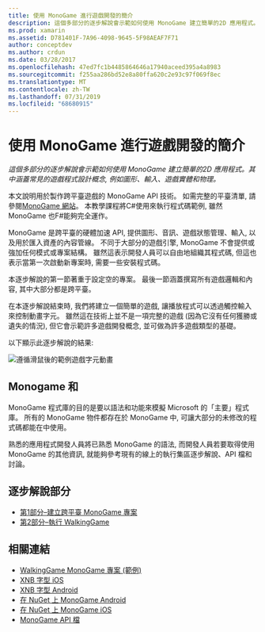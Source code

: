 ```yaml
---
title: 使用 MonoGame 進行遊戲開發的簡介
description: 這個多部分的逐步解說會示範如何使用 MonoGame 建立簡單的2D 應用程式。  其中涵蓋常見的遊戲程式設計概念, 例如圖形、輸入、遊戲實體和物理。
ms.prod: xamarin
ms.assetid: D781401F-7A96-4098-9645-5F98AEAF7F71
author: conceptdev
ms.author: crdun
ms.date: 03/28/2017
ms.openlocfilehash: 47ed7fc1b4485864646a17940aceed395a4a8983
ms.sourcegitcommit: f255aa286bd52e8a80ffa620c2e93c97f069f8ec
ms.translationtype: MT
ms.contentlocale: zh-TW
ms.lasthandoff: 07/31/2019
ms.locfileid: "68680915"
---
```

# <a name="introduction-to-game-development-with-monogame"></a>使用 MonoGame 進行遊戲開發的簡介

_這個多部分的逐步解說會示範如何使用 MonoGame 建立簡單的2D 應用程式。其中涵蓋常見的遊戲程式設計概念, 例如圖形、輸入、遊戲實體和物理。_

本文說明用於製作跨平臺遊戲的 MonoGame API 技術。 如需完整的平臺清單, 請參閱[MonoGame 網站](http://www.monogame.net/)。 本教學課程將C#使用來執行程式碼範例, 雖然 MonoGame 也F#能夠完全運作。

MonoGame 是跨平臺的硬體加速 API, 提供圖形、音訊、遊戲狀態管理、輸入, 以及用於匯入資產的內容管線。 不同于大部分的遊戲引擎, MonoGame 不會提供或強加任何模式或專案結構。  雖然這表示開發人員可以自由地組織其程式碼, 但這也表示當第一次啟動新專案時, 需要一些安裝程式碼。

本逐步解說的第一節著重于設定空的專案。 最後一節涵蓋撰寫所有遊戲邏輯和內容, 其中大部分都是跨平臺。

在本逐步解說結束時, 我們將建立一個簡單的遊戲, 讓播放程式可以透過觸控輸入來控制動畫字元。  雖然這在技術上並不是一項完整的遊戲 (因為它沒有任何獲勝或遺失的情況), 但它會示範許多遊戲開發概念, 並可做為許多遊戲類型的基礎。 

以下顯示此逐步解說的結果:

![遵循滑鼠後的範例遊戲字元動畫](images/image1.gif)

## <a name="monogame-and-xna"></a>Monogame 和

MonoGame 程式庫的目的是要以語法和功能來模擬 Microsoft 的「主要」程式庫。  所有的 MonoGame 物件都存在於 MonoGame 中, 可讓大部分的未修改的程式碼都能在中使用。 

熟悉的應用程式開發人員將已熟悉 MonoGame 的語法, 而開發人員若要取得使用 MonoGame 的其他資訊, 就能夠參考現有的線上的執行集區逐步解說、API 檔和討論。


## <a name="walkthrough-parts"></a>逐步解說部分

- [第1部分–建立跨平臺 MonoGame 專案](~/graphics-games/monogame/introduction/part1.md)
- [第2部分–執行 WalkingGame](~/graphics-games/monogame/introduction/part2.md)

## <a name="related-links"></a>相關連結

- [WalkingGame MonoGame 專案 (範例)](https://docs.microsoft.com/samples/xamarin/mobile-samples/walkinggamemg/)
- [XNB 字型 iOS](https://github.com/mono/CocosSharp/tree/master/Samples/GameStarterKit/GameStarterKit/Content/fonts)
- [XNB 字型 Android](https://github.com/mono/CocosSharp/tree/master/Samples/GameStarterKit/GameStarterKit/Assets/Content/fonts)
- [在 NuGet 上 MonoGame Android](https://www.nuget.org/packages/MonoGame.Framework.Android/)
- [在 NuGet 上 MonoGame iOS](https://www.nuget.org/packages/MonoGame.Framework.iOS/)
- [MonoGame API 檔](http://www.monogame.net/documentation/?page=main)
